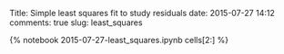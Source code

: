 Title: Simple least squares fit to study residuals
date:  2015-07-27 14:12
comments: true
slug: least_squares

{% notebook 2015-07-27-least_squares.ipynb cells[2:] %}
